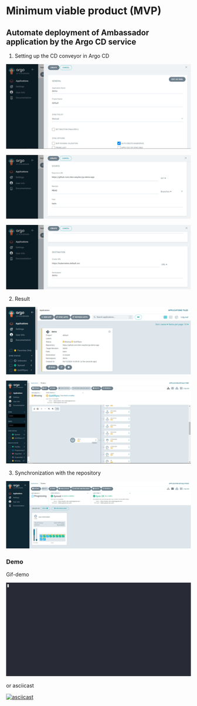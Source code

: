 # Minimum viable product (MVP)

## Automate deployment of Ambassador application by the Argo CD service

1. Setting up the CD conveyor in Argo CD

![Setup new App](img/ArgoCD_newApp-1.PNG)

![Setup new App](img/ArgoCD_newApp-2.PNG)

![Setup new App](img/ArgoCD_newApp-3.PNG)

2. Result

![Setup new App](img/ArgoCD_newApp-4.PNG)

![Setup new App](img/ArgoCD_newApp-5.PNG)

3. Synchronization with the repository

![Setup new App](img/ArgoCD_newApp-6.PNG)


### Demo

Gif-demo

![Demo MVP](img/demo3.gif)

or asciicast

[![asciicast](https://asciinema.org/a/psj8TY9PKagLMg9SYOdXCt0vh.svg)](https://asciinema.org/a/psj8TY9PKagLMg9SYOdXCt0vh)

